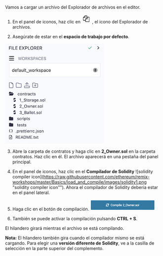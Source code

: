 Vamos a cargar un archivo del Explorador de archivos en el editor.

1. En el panel de iconos, haz clic en ![file explorer icon](https://raw.githubusercontent.com/ethereum/remix-workshops/master/Basics/load_and_compile/images/files1.png "file explorer icon") , el icono del Explorador de archivos.

2. Asegúrate de estar en el **espacio de trabajo por defecto**.

![default workspace](https://raw.githubusercontent.com/ethereum/remix-workshops/master/Basics/load_and_compile/images/default_workspace_open.png)

3. Abre la carpeta de contratos y haga clic en **2_Owner.sol** en la carpeta contratos. Haz clic en él. El archivo aparecerá en una pestaña del panel principal.

4. En el panel de iconos, haz clic en el **Compilador de Solidity** ![solidity compiler icon](https://raw.githubusercontent.com/ethereum/remix-workshops/master/Basics/load_and_compile/images/solidity1.png "solidity compiler icon""). Ahora el compilador de Solidity debería estar en el panel lateral.

5. Haga clic en el botón de compilación.
   ![compile 2_owner](https://raw.githubusercontent.com/ethereum/remix-workshops/master/Basics/load_and_compile/images/compile2owner.png "compile 2_Owner")

6. También se puede activar la compilación pulsando **CTRL + S**.

El hilandero girará mientras el archivo se está compilando.

**Nota:** El hilandero también gira cuando el compilador mismo se está cargando.  Para elegir una **versión diferente de Solidity**, ve a la casilla de selección en la parte superior del complemento.
